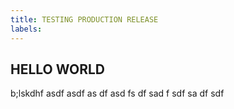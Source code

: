 ```yaml
---
title: TESTING PRODUCTION RELEASE 
labels: 
---
```


## HELLO WORLD

b;lskdhf
asdf
asdf
as
df
asd
fs
df
sad
f
sdf
sa
df
sdf
